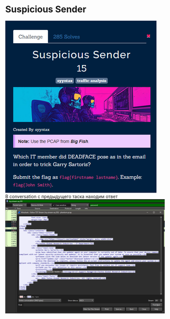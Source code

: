 # Suspicious Sender
![img.png](task%2Fimg.png) \
В conversation с предыдущего таска находим ответ \
![img.png](img.png)